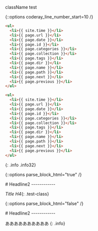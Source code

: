 className test


{::options coderay_line_number_start=10 /}
```html
<ul>
  <li>{{ site.time }}</li>
  <li>{{ page.url }}</li>
  <li>{{ page.date }}</li>
  <li>{{ page.id }}</li>
  <li>{{ page.categories }}</li>
  <li>{{ page.collection }}</li>
  <li>{{ page.tags }}</li>
  <li>{{ page.dir }}</li>
  <li>{{ page.name }}</li>
  <li>{{ page.path }}</li>
  <li>{{ page.next }}</li>
  <li>{{ page.previous }}</li>
</ul>
```

~~~~html
<ul>
  <li>{{ site.time }}</li>
  <li>{{ page.url }}</li>
  <li>{{ page.date }}</li>
  <li>{{ page.id }}</li>
  <li>{{ page.categories }}</li>
  <li>{{ page.collection }}</li>
  <li>{{ page.tags }}</li>
  <li>{{ page.dir }}</li>
  <li>{{ page.name }}</li>
  <li>{{ page.path }}</li>
  <li>{{ page.next }}</li>
  <li>{{ page.previous }}</li>
</ul>
~~~~
{: .info .info32}

{::options parse_block_html="true" /}
<div>
# Headline2
------------
</div>

<label><span>*Title H4*</span>{: .test-class}</label>

{::options parse_block_html="false" /}
<div>
# Headline2
------------
</div>

ああああああああああ
{: .info}